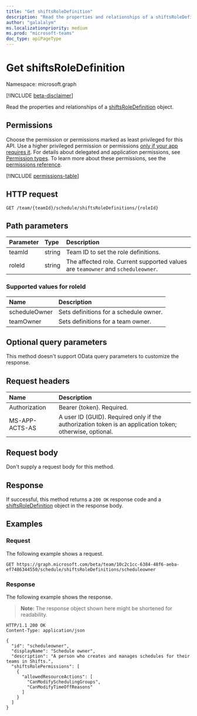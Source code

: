 ```yaml
---
title: "Get shiftsRoleDefinition"
description: "Read the properties and relationships of a shiftsRoleDefinition object."
author: "galalalym"
ms.localizationpriority: medium
ms.prod: "microsoft-teams"
doc_type: apiPageType
---
```


# Get shiftsRoleDefinition

Namespace: microsoft.graph

[!INCLUDE [beta-disclaimer](../../includes/beta-disclaimer.md)]

Read the properties and relationships of a [shiftsRoleDefinition](../resources/shiftsroledefinition.md) object.

## Permissions

Choose the permission or permissions marked as least privileged for this API. Use a higher privileged permission or permissions [only if your app requires it](/graph/permissions-overview#best-practices-for-using-microsoft-graph-permissions). For details about delegated and application permissions, see [Permission types](/graph/permissions-overview#permission-types). To learn more about these permissions, see the [permissions reference](/graph/permissions-reference).

<!-- {
  "blockType": "permissions",
  "name": "shiftsroledefinition-get-permissions"
}
-->
[!INCLUDE [permissions-table](../includes/permissions/shiftsroledefinition-get-permissions.md)]

## HTTP request

<!-- {
  "blockType": "ignored"
}
-->
``` http
GET /team/{teamId}/schedule/shiftsRoleDefinitions/{roleId}
```

## Path parameters
|Parameter|Type|Description|
|:---|:---|:---|
|teamId|string|Team ID to set the role definitions.|
|roleId|string|The affected role. Current supported values are `teamowner` and `scheduleowner`.|

### Supported values for roleId
|Name|Description|
|:---|:---|
|scheduleOwner|Sets definitions for a schedule owner.|
|teamOwner|Sets definitions for a team owner.|

## Optional query parameters

This method doesn't support OData query parameters to customize the response.

## Request headers

|Name|Description|
|:---|:---|
|Authorization|Bearer {token}. Required.|
| MS-APP-ACTS-AS  | A user ID (GUID). Required only if the authorization token is an application token; otherwise, optional. |

## Request body

Don't supply a request body for this method.

## Response

If successful, this method returns a `200 OK` response code and a [shiftsRoleDefinition](../resources/shiftsroledefinition.md) object in the response body.

## Examples

### Request

The following example shows a request.
<!-- {
  "blockType": "request",
  "name": "get_shiftsroledefinition"
}
-->
``` http
GET https://graph.microsoft.com/beta/team/10c2c1cc-6384-48f6-aeba-ef7486344550/schedule/shiftsRoleDefinitions/scheduleowner
```


### Response

The following example shows the response.
>**Note:** The response object shown here might be shortened for readability.
<!-- {
  "blockType": "response",
  "truncated": true,
  "@odata.type": "microsoft.graph.shiftsRoleDefinition"
}
-->
``` http
HTTP/1.1 200 OK
Content-Type: application/json

{
  "id": "scheduleowner",
  "displayName": "Schedule owner",
  "description": "A person who creates and manages schedules for their teams in Shifts.",
  "shiftsRolePermissions": [
    {
      "allowedResourceActions": [
        "CanModifySchedulingGroups",
        "CanModifyTimeOffReasons"
      ]
    }
  ]
}
```

